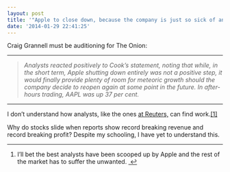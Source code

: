 ```yaml
---
layout: post
title: '"Apple to close down, because the company is just so sick of analysts."'
date: '2014-01-29 22:41:25'
---
```


<p>Craig Grannell must be auditioning for The Onion:</p>

<hr>

<blockquote>
<p><em>Analysts reacted positively to Cook’s statement, noting that while, in the short term, Apple shutting down entirely was not a positive step, it would finally provide plenty of room for meteoric growth should the company decide to reopen again at some point in the future. In after-hours trading, AAPL was up 37 per cent.</em></p>
</blockquote>

<hr>

<p>I don’t understand how analysts, like the ones <a href="http://www.reuters.com/article/2014/01/28/apple-results-idUSL2N0L11SK20140128">at Reuters,</a> can find work.<a href="#fn:1" id="fnref:1" title="see footnote" class="footnote">[1]</a></p>

<p>Why do stocks slide when reports show record breaking revenue and record breaking profit? Despite my schooling, I have yet to understand this.</p>


<div class="footnotes">
<hr />
<ol>

<li id="fn:1">
<p>I’ll bet the best analysts have been scooped up by Apple and the rest of the market has to suffer the unwanted. <a href="#fnref:1" title="return to article" class="reversefootnote"> ↩</a></p>
</li>

</ol>
</div>
